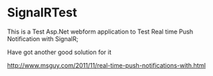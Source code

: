 SignalRTest
============

This is a Test Asp.Net webform application to Test Real time Push Notification with SignalR; 


Have got another good solution for it 

http://www.msguy.com/2011/11/real-time-push-notifications-with.html

